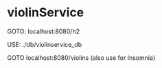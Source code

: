 # violinService
GOTO: localhost:8080/h2

USE:  ./db/violinservice_db

GOTO localhost:8080/violins
(also use for Insomnia)